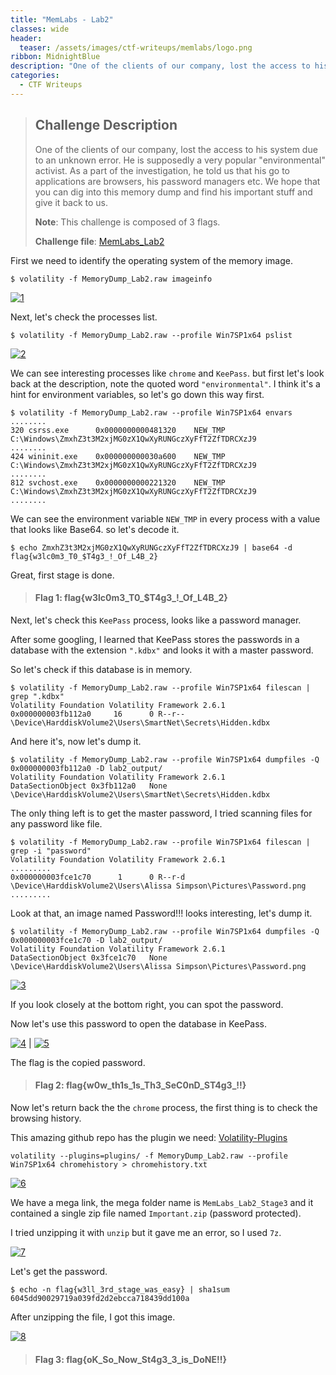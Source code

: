 ```yaml
---
title: "MemLabs - Lab2"
classes: wide
header:
  teaser: /assets/images/ctf-writeups/memlabs/logo.png
ribbon: MidnightBlue
description: "One of the clients of our company, lost the access to his system due  to an unknown error. He is supposedly a very popular 'environmental'  activist. As a part of the investigation, he told us that his go to  applications are browsers, his password managers etc. We hope that you  can dig into this memory dump and find his important stuff and give it  back to us..."
categories:
  - CTF Writeups
---
```


> ## **Challenge Description**
>
> One of the clients of our company, lost the access to his system due  to an unknown error. He is supposedly a very popular "environmental"  activist. As a part of the investigation, he told us that his go to  applications are browsers, his password managers etc. We hope that you  can dig into this memory dump and find his important stuff and give it  back to us.
>
> **Note**: This challenge is composed of 3 flags.
>
> **Challenge file**: [MemLabs_Lab2](https://mega.nz/#!ChoDHaja!1XvuQd49c7-7kgJvPXIEAst-NXi8L3ggwienE1uoZTk)

First we need to identify the operating system of the memory image.

```
$ volatility -f MemoryDump_Lab2.raw imageinfo
```

[![1](/assets/images/ctf-writeups/memlabs/lab2/1.png)](/assets/images/ctf-writeups/memlabs/lab2/1.png)

Next, let's check the processes list.

```
$ volatility -f MemoryDump_Lab2.raw --profile Win7SP1x64 pslist
```

[![2](/assets/images/ctf-writeups/memlabs/lab2/2.png)](/assets/images/ctf-writeups/memlabs/lab2/2.png)

We can see interesting processes like `chrome` and `KeePass`. but first let's look back at the description, note the quoted word `"environmental"`. I think it's a hint for environment variables, so let's go down this way first.

```
$ volatility -f MemoryDump_Lab2.raw --profile Win7SP1x64 envars
........
320 csrss.exe      0x0000000000481320    NEW_TMP    C:\Windows\ZmxhZ3t3M2xjMG0zX1QwXyRUNGczXyFfT2ZfTDRCXzJ9
........
424 wininit.exe    0x000000000030a600    NEW_TMP    C:\Windows\ZmxhZ3t3M2xjMG0zX1QwXyRUNGczXyFfT2ZfTDRCXzJ9
........
812 svchost.exe    0x0000000000221320    NEW_TMP    C:\Windows\ZmxhZ3t3M2xjMG0zX1QwXyRUNGczXyFfT2ZfTDRCXzJ9
........
```

We can see the environment variable `NEW_TMP` in every process with a value that looks like Base64. so let's decode it.

```
$ echo ZmxhZ3t3M2xjMG0zX1QwXyRUNGczXyFfT2ZfTDRCXzJ9 | base64 -d
flag{w3lc0m3_T0_$T4g3_!_Of_L4B_2}
```

Great, first stage is done.

> #### Flag 1: flag{w3lc0m3_T0\_$T4g3\_!\_Of_L4B_2}

Next, let's check this `KeePass` process, looks like a password manager.

After some googling, I learned that KeePass stores the passwords in a database with the extension `".kdbx"` and looks it with a master password.

So let's check if this database is in memory.

```
$ volatility -f MemoryDump_Lab2.raw --profile Win7SP1x64 filescan | grep ".kdbx"
Volatility Foundation Volatility Framework 2.6.1
0x000000003fb112a0     16      0 R--r-- \Device\HarddiskVolume2\Users\SmartNet\Secrets\Hidden.kdbx
```

And here it's, now let's dump it.

```
$ volatility -f MemoryDump_Lab2.raw --profile Win7SP1x64 dumpfiles -Q 0x000000003fb112a0 -D lab2_output/
Volatility Foundation Volatility Framework 2.6.1
DataSectionObject 0x3fb112a0   None   \Device\HarddiskVolume2\Users\SmartNet\Secrets\Hidden.kdbx
```

The only thing left is to get the master password, I tried scanning files for any password like file.

```
$ volatility -f MemoryDump_Lab2.raw --profile Win7SP1x64 filescan | grep -i "password"
Volatility Foundation Volatility Framework 2.6.1
.........
0x000000003fce1c70      1      0 R--r-d \Device\HarddiskVolume2\Users\Alissa Simpson\Pictures\Password.png
.........
```

Look at that, an image named Password!!! looks interesting, let's dump it.

```
$ volatility -f MemoryDump_Lab2.raw --profile Win7SP1x64 dumpfiles -Q 0x000000003fce1c70 -D lab2_output/
Volatility Foundation Volatility Framework 2.6.1
DataSectionObject 0x3fce1c70   None   \Device\HarddiskVolume2\Users\Alissa Simpson\Pictures\Password.png
```

[![3](/assets/images/ctf-writeups/memlabs/lab2/3.png)](/assets/images/ctf-writeups/memlabs/lab2/3.png)

If you look closely at the bottom right, you can spot the password.

Now let's use this password to open the database in KeePass.

[![4](/assets/images/ctf-writeups/memlabs/lab2/4.png)](/assets/images/ctf-writeups/memlabs/lab2/4.png) | [![5](/assets/images/ctf-writeups/memlabs/lab2/5.png)](/assets/images/ctf-writeups/memlabs/lab2/5.png)

The flag is the copied password.

> #### Flag 2: flag{w0w_th1s_1s_Th3_SeC0nD_ST4g3_!!}

Now let's return back the the `chrome` process, the first thing is to check the browsing history.

This amazing github repo has the plugin we need: [Volatility-Plugins](https://github.com/superponible/volatility-plugins)

```
volatility --plugins=plugins/ -f MemoryDump_Lab2.raw --profile Win7SP1x64 chromehistory > chromehistory.txt
```

[![6](/assets/images/ctf-writeups/memlabs/lab2/6.png)](/assets/images/ctf-writeups/memlabs/lab2/6.png)

We have a mega link, the mega folder name is `MemLabs_Lab2_Stage3` and it contained a single zip file named `Important.zip` (password protected).

I tried unzipping it with `unzip` but it gave me an error, so I used `7z`.

[![7](/assets/images/ctf-writeups/memlabs/lab2/7.png)](/assets/images/ctf-writeups/memlabs/lab2/7.png)

Let's get the password.

```
$ echo -n flag{w3ll_3rd_stage_was_easy} | sha1sum 
6045dd90029719a039fd2d2ebcca718439dd100a
```

After unzipping the file, I got this image.

[![8](/assets/images/ctf-writeups/memlabs/lab2/8.png)](/assets/images/ctf-writeups/memlabs/lab2/8.png)

> #### Flag 3: flag{oK_So_Now_St4g3_3_is_DoNE!!}